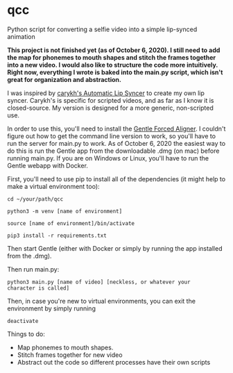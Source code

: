 # qcc
Python script for converting a selfie video into a simple lip-synced animation

**This project is not finished yet (as of October 6, 2020). I still need to add the map for phonemes to mouth shapes and stitch the frames together into a new video.
I would also like to structure the code more intuitively. Right now, everything I wrote is baked into the main.py script, which isn't great for organization and abstraction.**

I was inspired by [carykh's Automatic Lip Syncer](https://youtu.be/y3B8YqeLCpY) to create my own lip syncer. Carykh's is specific for scripted videos, and as far as I know it is closed-source. My version is designed for a more generic, non-scripted use.

In order to use this, you'll need to install the [Gentle Forced Aligner](https://lowerquality.com/gentle/). I couldn't figure out how to get the command line version to work, so you'll have to run the server for main.py to work. As of October 6, 2020 the easiest way to do this is run the Gentle app from the downloadable .dmg (on mac) before running main.py. If you are on Windows or Linux, you'll have to run the Gentle webapp with Docker.

First, you'll need to use pip to install all of the dependencies (it might help to make a virtual environment too):

<code>cd ~/your/path/qcc</code>

<code>python3 -m venv [name of environment]</code>

<code>source [name of environment]/bin/activate</code>

<code>pip3 install -r requirements.txt</code>

Then start Gentle (either with Docker or simply by running the app installed from the .dmg).

Then run main.py:

<code>python3 main.py [name of video] [neckless, or whatever your character is called]</code>

Then, in case you're new to virtual environments, you can exit the environment by simply running

<code>deactivate</code>

Things to do:
* Map phonemes to mouth shapes.
* Stitch frames together for new video
* Abstract out the code so different processes have their own scripts
